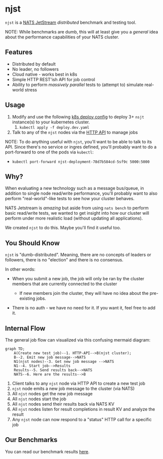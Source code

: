 # njst

`njst` is a [NATS JetStream](https://docs.nats.io/nats-concepts/jetstream) 
_distributed_ benchmark and testing tool.

NOTE: While benchmarks are dumb, this will at least give you a _general_ idea 
about the performance capabilities of your NATS cluster.

## Features

* Distributed by default
* No leader, no followers
* Cloud native - works best in k8s
* Simple HTTP REST'ish API for job control
* Ability to perform *massively parallel* tests to (attempt to) simulate real-world stress

## Usage

1. Modify and use the following [k8s deploy config](./deploy.dev.yaml) to deploy 3+ `nsjt` instance(s)
   to your kubernetes cluster.
    1. `kubectl apply -f deploy.dev.yaml`
2. Talk to any of the `njst` nodes via the [HTTP API](docs/api.md) to manage jobs

NOTE: To do anything useful with `njst`, you'll want to be able to talk to its API.
Since there's no service or ingres defined, you'll probably want to do a port-forward
to one of the pods via `kubectl`:
   * `kubectl port-forward njst-deployment-78d7b584cd-5sf9c 5000:5000`

## Why?

When evaluating a new technology such as a message bus/queue, in addition to
single node read/write performance, you'll probably want to also perform 
"real-world"-like tests to see how your cluster behaves.

NATS Jetstream is _amazing_ but aside from using `nats bench` to perform basic
read/write tests, we wanted to get insight into how our cluster will perform
under more realistic load (without updating all applications).

We created `njst` to do this. Maybe you'll find it useful too.

## You Should Know

`njst` is "dumb-distributed". Meaning, there are no concepts of leaders or
followers, there is no "election" and there is no consensus. 

In other words:

* When you submit a new job, the job will only be ran by the cluster members
that are currently connected to the cluster 
  * If new members join the cluster, they will have no idea about the pre-existing
  jobs.

* There is no auth - we have no need for it. If you want it, feel free to add it.

## Internal Flow

The general job flow can visualized via this confusing mermaid diagram:

```mermaid
graph TD;
    A(Create new test job)--1. HTTP-API-->B(njst cluster);
    B--2. Emit new job message-->NATS
    N1(njst nodes)--3. Get new job message -->NATS
    N1--4. Start job-->Results
    Results--5. Send results back-->NATS   
    NATS--6. Here are the results-->B
```
 
1. Client talks to any `njst` node via HTTP API to create a new test job
2. `njst` node emits a new job message to the cluster (via NATS)
3. All `njst` nodes get the new job message
4. All `njst` nodes start the job
5. All `njst` nodes send their results back via NATS KV
6. All `njst` nodes listen for result completions in result KV and analyze the result
7. Any `njst` node can now respond to a "status" HTTP call for a specific job

## Our Benchmarks

You can read our benchmark results [here](./docs/benchmarks.md).
